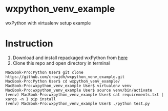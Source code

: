 # wxpython_venv_example
wxPython with virtualenv setup example

# Instruction
1. Download and install repackaged wxPython from [here](https://drive.google.com/file/d/0B_pNwAeZ0TWYSG5jd2V3ck5aNmM/view?usp=sharing)
2. Clone this repo and open directory in terminal
```{r, engine='sh', count_lines}
MacBook-Pro:Python User$ git clone https://github.com/crowjdh/wxpython_venv_example.git
MacBook-Pro:Python User$ cd wxpython_venv_example/
MacBook-Pro:wxpython_venv_example User$ virtualenv venv
MacBook-Pro:wxpython_venv_example User$ source venv/bin/activate
(venv) MacBook-Pro:wxpython_venv_example User$ cat requirements.txt | xargs -n 1 pip install
(venv) MacBook-Pro:wxpython_venv_example User$ ./python test.py
```
